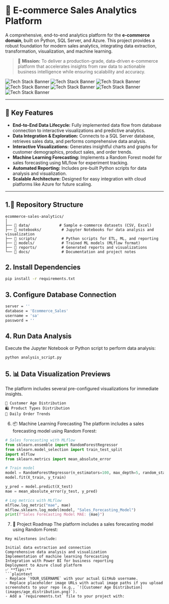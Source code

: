 # 🛒 E-commerce Sales Analytics Platform

A comprehensive, end-to-end analytics platform for the **e-commerce domain**, built on Python, SQL Server, and Azure. This project provides a robust foundation for modern sales analytics, integrating data extraction, transformation, visualization, and machine learning.

> 🚀 **Mission:** To deliver a production-grade, data-driven e-commerce platform that accelerates insights from raw data to actionable business intelligence while ensuring scalability and accuracy.

![Tech Stack Banner](https://img.shields.io/badge/Python-3776AB?style=for-the-badge&logo=python&logoColor=white) ![Tech Stack Banner](https://img.shields.io/badge/SQL%20Server-CC2927?style=for-the-badge&logo=microsoftsqlserver&logoColor=white) ![Tech Stack Banner](https://img.shields.io/badge/Azure-0078D4?style=for-the-badge&logo=microsoftazure&logoColor=white) ![Tech Stack Banner](https://img.shields.io/badge/Pandas-150458?style=for-the-badge&logo=pandas&logoColor=white) ![Tech Stack Banner](https://img.shields.io/badge/Matplotlib-1363DF?style=for-the-badge&logo=matplotlib&logoColor=white) ![Tech Stack Banner](https://img.shields.io/badge/Power%20BI-F2C811?style=for-the-badge&logo=powerbi&logoColor=black) ![Tech Stack Banner](https://img.shields.io/badge/MLflow-009688?style=for-the-badge&logo=mlflow&logoColor=white)

---

## 📌 Key Features

*   **End-to-End Data Lifecycle:** Fully implemented data flow from database connection to interactive visualizations and predictive analytics.
*   **Data Integration & Exploration:** Connects to a SQL Server database, retrieves sales data, and performs comprehensive data analysis.
*   **Interactive Visualizations:** Generates insightful charts and graphs for customer demographics, product sales, and order trends.
*   **Machine Learning Forecasting:** Implements a Random Forest model for sales forecasting using MLflow for experiment tracking.
*   **Automated Reporting:** Includes pre-built Python scripts for data analysis and visualization.
*   **Scalable Architecture:** Designed for easy integration with cloud platforms like Azure for future scaling.

---

## 1.📁 Repository Structure

```plaintext
ecommerce-sales-analytics/
│
├── 📂 data/             # Sample e-commerce datasets (CSV, Excel)
├── 📂 notebooks/         # Jupyter Notebooks for data analysis and visualization
├── 📂 scripts/           # Python scripts for ETL, ML, and reporting
├── 📂 models/            # Trained ML models (MLflow format)
├── 📂 reports/           # Generated reports and visualizations
└── 📂 docs/              # Documentation and project notes
```

## 2. Install Dependencies

```bash
pip install -r requirements.txt
```

## 3. Configure Database Connection

```bash
server = ''
database = 'Ecommerce_Sales'
username = 'sa'
password = ''
```

## 4. Run Data Analysis
Execute the Jupyter Notebook or Python script to perform data analysis:

```bash
python analysis_script.py
```

## 5. 📊 Data Visualization Previews
The platform includes several pre-configured visualizations for immediate insights.

```plaintext
👤 Customer Age Distribution
🛍️ Product Types Distribution
📅 Daily Order Trends
```

6. 📦 Machine Learning Forecasting
The platform includes a sales forecasting model using Random Forest:

```python
# Sales forecasting with MLflow
from sklearn.ensemble import RandomForestRegressor
from sklearn.model_selection import train_test_split
import mlflow
from sklearn.metrics import mean_absolute_error

# Train model
model = RandomForestRegressor(n_estimators=100, max_depth=5, random_state=42)
model.fit(X_train, y_train)

y_pred = model.predict(X_test)
mae = mean_absolute_error(y_test, y_pred)

# Log metrics with MLflow
mlflow.log_metric("mae", mae)
mlflow.sklearn.log_model(model, "Sales_Forecasting_Model")
print(f"Sales Forecasting Model MAE: {mae}")
```

7. 📅 Project Roadmap
The platform includes a sales forecasting model using Random Forest:

```plaintext
Key milestones include:

Initial data extraction and connection
Comprehensive data analysis and visualization
Implementation of machine learning forecasting
Integration with Power BI for business reporting
Deployment to Azure cloud platform
✅ **Tips:**
```plaintext
- Replace `YOUR_USERNAME` with your actual GitHub username.
- Replace placeholder image URLs with actual image paths if you upload screenshots to your repo (e.g., `![Customer Age Distribution](images/age_distribution.png)`).
- Add a `requirements.txt` file to your project with:
```
```
